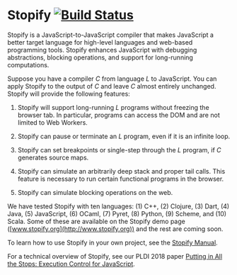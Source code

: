 # Stopify [![Build Status](http://23.20.114.147:5000/buildStatus/icon?job=stopify-build/master)](http://23.20.114.147:5000/blue/organizations/jenkins/stopify-build/activity?branch=master)

Stopify is a JavaScript-to-JavaScript compiler that makes JavaScript a better
target language for high-level languages and web-based programming tools.
Stopify enhances JavaScript with debugging abstractions, blocking operations,
and support for long-running computations.

Suppose you have a compiler *C* from language *L* to JavaScript. You
can apply Stopify to the output of *C* and leave *C* almost entirely
unchanged. Stopify will provide the following features:

1. Stopify will support long-running *L* programs without freezing the browser
   tab. In particular, programs can access the DOM and are not limited to
   Web Workers.

2. Stopify can pause or terminate an *L* program, even if it is an infinite
   loop.

3. Stopify can set breakpoints or single-step through the *L* program, if
   *C* generates source maps.

4. Stopify can simulate an arbitrarily deep stack and proper
   tail calls. This feature is necessary to run certain functional programs
   in the browser.

5. Stopify can simulate blocking operations on the web.

We have tested Stopify with ten languages: (1) C++, (2) Clojure, (3) Dart, (4)
Java, (5) JavaScript, (6) OCaml, (7) Pyret, (8) Python, (9) Scheme, and (10)
Scala. Some of these are available on the Stopify demo page
([www.stopify.org](http://www.stopify.org)) and the rest are coming soon.

To learn how to use Stopify in your own project, see the 
[Stopify Manual](http://www.stopify.org/manual.html).

For a technical overview of Stopify, see our PLDI 2018 paper
[Putting in All the Stops: Execution Control for JavaScript](https://arxiv.org/abs/1802.02974).
